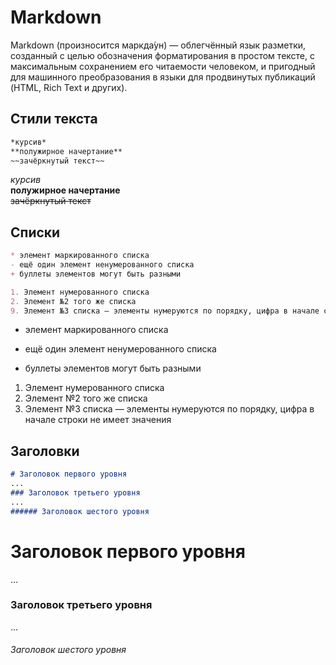 # Markdown

Markdown (произносится маркда́ун) — облегчённый язык разметки, созданный с целью обозначения форматирования в простом тексте, с максимальным сохранением его читаемости человеком, и пригодный для машинного преобразования в языки для продвинутых публикаций (HTML, Rich Text и других).

## Стили текста

```md
*курсив*  
**полужирное начертание**  
~~зачёркнутый текст~~ 
```

*курсив*  
**полужирное начертание**  
~~зачёркнутый текст~~ 

## Списки

```md
* элемент маркированного списка
- ещё один элемент ненумерованного списка
+ буллеты элементов могут быть разными

1. Элемент нумерованного списка
2. Элемент №2 того же списка
9. Элемент №3 списка — элементы нумеруются по порядку, цифра в начале строки не имеет значения
```

* элемент маркированного списка
  
- ещё один элемент ненумерованного списка
  
+ буллеты элементов могут быть разными

1. Элемент нумерованного списка
2. Элемент №2 того же списка
9. Элемент №3 списка — элементы нумеруются по порядку, цифра в начале строки не имеет значения  

## Заголовки

```md
# Заголовок первого уровня
...
### Заголовок третьего уровня
...
###### Заголовок шестого уровня
```

# Заголовок первого уровня
...
### Заголовок третьего уровня
...
###### Заголовок шестого уровня